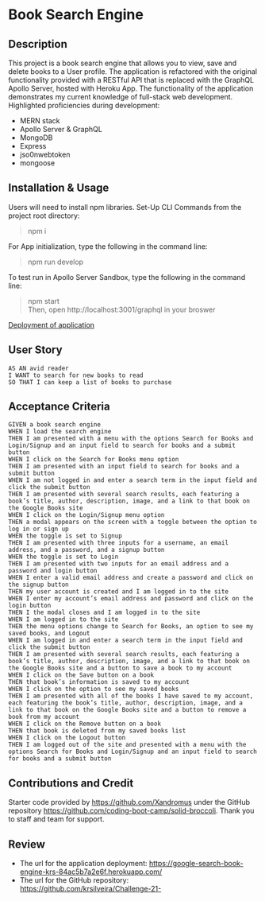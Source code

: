 # Book Search Engine


## Description
This project is a book search engine that allows you to view, save and delete books to a User profile. The application is refactored with the original functionality provided with a RESTful API that is replaced with the GraphQL Apollo Server, hosted with Heroku App. The functionality of the application demonstrates my current knowledge of full-stack web development. Highlighted proficiencies during development:

* MERN stack
* Apollo Server & GraphQL
* MongoDB
* Express
* jso0nwebtoken
* mongoose


## Installation & Usage
Users will need to install npm libraries. Set-Up CLI Commands from the project root directory:
> npm i <br>

For App initialization, type the following in the command line:

> npm run develop

To test run in Apollo Server Sandbox, type the following in the command line:
> npm start <br>
Then, open http://localhost:3001/graphql in your broswer

[Deployment of application](https://google-search-book-engine-krs-84ac5b7a2e6f.herokuapp.com/)

## User Story
```
AS AN avid reader
I WANT to search for new books to read
SO THAT I can keep a list of books to purchase
```

## Acceptance Criteria
```
GIVEN a book search engine
WHEN I load the search engine
THEN I am presented with a menu with the options Search for Books and Login/Signup and an input field to search for books and a submit button
WHEN I click on the Search for Books menu option
THEN I am presented with an input field to search for books and a submit button
WHEN I am not logged in and enter a search term in the input field and click the submit button
THEN I am presented with several search results, each featuring a book’s title, author, description, image, and a link to that book on the Google Books site
WHEN I click on the Login/Signup menu option
THEN a modal appears on the screen with a toggle between the option to log in or sign up
WHEN the toggle is set to Signup
THEN I am presented with three inputs for a username, an email address, and a password, and a signup button
WHEN the toggle is set to Login
THEN I am presented with two inputs for an email address and a password and login button
WHEN I enter a valid email address and create a password and click on the signup button
THEN my user account is created and I am logged in to the site
WHEN I enter my account’s email address and password and click on the login button
THEN I the modal closes and I am logged in to the site
WHEN I am logged in to the site
THEN the menu options change to Search for Books, an option to see my saved books, and Logout
WHEN I am logged in and enter a search term in the input field and click the submit button
THEN I am presented with several search results, each featuring a book’s title, author, description, image, and a link to that book on the Google Books site and a button to save a book to my account
WHEN I click on the Save button on a book
THEN that book’s information is saved to my account
WHEN I click on the option to see my saved books
THEN I am presented with all of the books I have saved to my account, each featuring the book’s title, author, description, image, and a link to that book on the Google Books site and a button to remove a book from my account
WHEN I click on the Remove button on a book
THEN that book is deleted from my saved books list
WHEN I click on the Logout button
THEN I am logged out of the site and presented with a menu with the options Search for Books and Login/Signup and an input field to search for books and a submit button  

```



## Contributions and Credit
Starter code provided by https://github.com/Xandromus under the GitHub repository https://github.com/coding-boot-camp/solid-broccoli. Thank you to staff and team for support. 

## Review 

* The url for the application deployment: https://google-search-book-engine-krs-84ac5b7a2e6f.herokuapp.com/
* The url for the GitHub repository: https://github.com/krsilveira/Challenge-21- 
